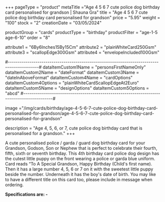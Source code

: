 +++
pageType = "product"
metaTitle ="Age 4 5 6 7 cute police dog birthday card personalised for grandson | Shauna Gra"
title = "Age 4 5 6 7 cute police dog birthday card personalised for grandson"
price = "5.95"
weight = "100"
stock = "2"
creationDate = "03/05/2024"

productGroup = "cards"
productType = "birthday"
productFilter = "age-1-5 age-6-10"
order = "8"

attribute1 = "6By6Inches15By15Cm" 
attribute2 = "plainWhiteCard250Gsm" 
attribute3 = "scallopEdge300Gsm" 
attribute4 = "envelopeIncluded100Gsm"

#---------------------------------------------------------------------------------------------#
dataItemCustom1Name = "personsFirstNameOnly"
dataItemCustom2Name = "dateFormat"
dataItemCustom3Name = "dateInAboveFormat"
dataItemCustom4Name = "cardOptions"
dataItemCustom4Options = "plainWhiteCardScallopEdgeAt2Euro"
dataItemCustom5Name = "designOptions"
dataItemCustom5Options = "abcd"
#---------------------------------------------------------------------------------------------#

image ="/img/cards/birthday/age-4-5-6-7-cute-police-dog-birthday-card-personalised-for-grandson/age-4-5-6-7-cute-police-dog-birthday-card-personalised-for-grandson"

description = "Age 4, 5, 6, or 7, cute police dog birthday card that is personalised for a grandson."
+++

A cute personalised police / garda / guard dog birthday card for your Grandson, Godson, Son or Nephew that is perfect to celebrate their fourth, fifth, sixth or seventh birthday. This 4th birthday card police dog design has the cutest little puppy on the front wearing a police or garda blue uniform. Card reads “To A Special Grandson, Happy Birthday (Child's first name). Then it has a large number 4, 5, 6 or 7 on it with the sweetest little puppy beside the number. Underneath it has the boy's date of birth. You may like to have a different title on this card too, please include in message when ordering.

**Specifications are: -**
